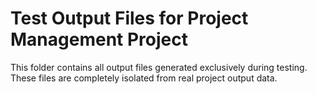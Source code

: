 # Test Output Files for Project Management Project

This folder contains all output files generated exclusively during testing.
These files are completely isolated from real project output data.
